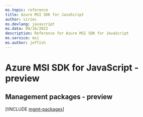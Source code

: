 ```yaml
---
ms.topic: reference
title: Azure MSI SDK for JavaScript
author: xirzec
ms.devlang: javascript
ms.data: 09/16/2022
description: Reference for Azure MSI SDK for JavaScript
ms.service: msi
ms.author: jeffish
---
```

# Azure MSI SDK for JavaScript - preview

## Management packages - preview
[!INCLUDE [mgmt-packages](msi-mgmt-index.md)]